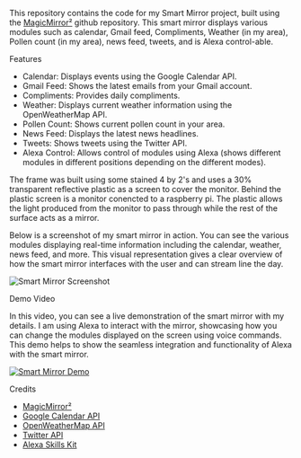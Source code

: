 This repository contains the code for my Smart Mirror project, built using the [MagicMirror²](https://github.com/MichMich/MagicMirror) github repository. This smart mirror displays various modules such as calendar, Gmail feed, Compliments, Weather (in my area), Pollen count (in my area), news feed, tweets, and is Alexa control-able.

Features

- Calendar: Displays events using the Google Calendar API.
- Gmail Feed: Shows the latest emails from your Gmail account.
- Compliments: Provides daily compliments.
- Weather: Displays current weather information using the OpenWeatherMap API.
- Pollen Count: Shows current pollen count in your area.
- News Feed: Displays the latest news headlines.
- Tweets: Shows tweets using the Twitter API.
- Alexa Control: Allows control of modules using Alexa (shows different modules in different positions depending on the different modes).

The frame was built using some stained 4 by 2's and uses a 30% transparent reflective plastic as a screen to cover the monitor. Behind the plastic screen is a monitor conencted to a raspberry pi. The plastic allows the light produced from the monitor to pass through while the rest of the surface acts as a mirror.

Below is a screenshot of my smart mirror in action. You can see the various modules displaying real-time information including the calendar, weather, news feed, and more. This visual representation gives a clear overview of how the smart mirror interfaces with the user and can stream line the day.

![Smart Mirror Screenshot](https://github.com/user-attachments/assets/63d7d205-c826-49bc-84dd-bfae00d27e0b)

Demo Video

In this video, you can see a live demonstration of the smart mirror with my details. I am using Alexa to interact with the mirror, showcasing how you can change the modules displayed on the screen using voice commands. This demo helps to show the seamless integration and functionality of Alexa with the smart mirror.

[![Smart Mirror Demo](https://github.com/user-attachments/assets/84f04a63-4e9e-4597-804a-00e303a1b65d)](https://github.com/user-attachments/assets/84f04a63-4e9e-4597-804a-00e303a1b65d "Smart Mirror Demo Video")

Credits

- [MagicMirror²](https://github.com/MichMich/MagicMirror)
- [Google Calendar API](https://developers.google.com/calendar)
- [OpenWeatherMap API](https://openweathermap.org/api)
- [Twitter API](https://developer.twitter.com/en/docs/twitter-api)
- [Alexa Skills Kit](https://developer.amazon.com/en-US/alexa/alexa-skills-kit)
